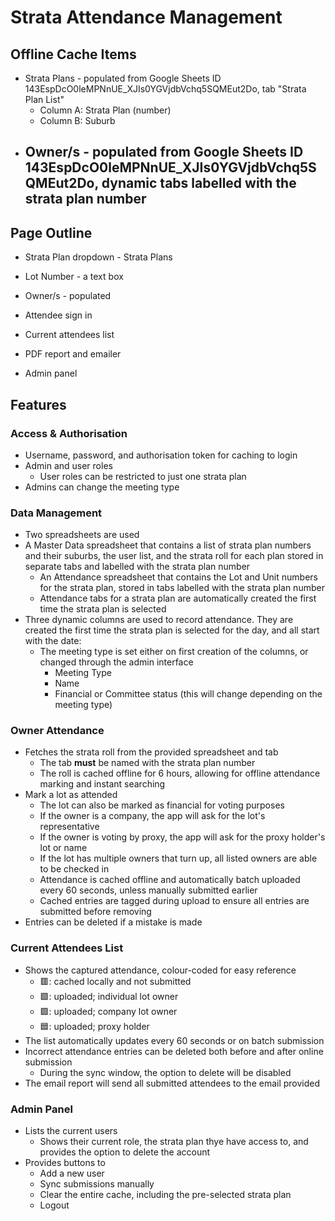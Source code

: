 # Strata Attendance Management
## Offline Cache Items
- Strata Plans - populated from Google Sheets ID 143EspDcO0leMPNnUE_XJIs0YGVjdbVchq5SQMEut2Do, tab "Strata Plan List"
  - Column A: Strata Plan (number)
  - Column B: Suburb 
- Owner/s - populated from Google Sheets ID 143EspDcO0leMPNnUE_XJIs0YGVjdbVchq5SQMEut2Do, dynamic tabs labelled with the strata plan number
  - 
  
## Page Outline
- Strata Plan dropdown -  Strata Plans
  
- Lot Number - a text box
- Owner/s - populated 
- Attendee sign in
- Current attendees list
- PDF report and emailer
- Admin panel

## Features
### Access & Authorisation
- Username, password, and authorisation token for caching to login
- Admin and user roles
	- User roles can be restricted to just one strata plan
 - Admins can change the meeting type

### Data Management
- Two spreadsheets are used
 - A Master Data spreadsheet that contains a list of strata plan numbers and their suburbs, the user list, and the strata roll for each plan stored in separate tabs and labelled with the strata plan number
	- An Attendance spreadsheet that contains the Lot and Unit numbers for the strata plan, stored in tabs labelled with the strata plan number
	- Attendance tabs for a strata plan are automatically created the first time the strata plan is selected
 - Three dynamic columns are used to record attendance. They are created the first time the strata plan is selected for the day, and all start with the date:
	- The meeting type is set either on first creation of the columns, or changed through the admin interface
		- Meeting Type
		- Name
		- Financial or Committee status (this will change depending on the meeting type)

### Owner Attendance
- Fetches the strata roll from the provided spreadsheet and tab
	- The tab **must** be named with the strata plan number
	- The roll is cached offline for 6 hours, allowing for offline attendance marking and instant searching
- Mark a lot as attended
	- The lot can also be marked as financial for voting purposes
	- If the owner is a company, the app will ask for the lot's representative
	- If the owner is voting by proxy, the app will ask for the proxy holder's lot or name
	- If the lot has multiple owners that turn up, all listed owners are able to be checked in
	- Attendance is cached offline and automatically batch uploaded every 60 seconds, unless manually submitted earlier
	- Cached entries are tagged during upload to ensure all entries are submitted before removing
- Entries can be deleted if a mistake is made

### Current Attendees List
- Shows the captured attendance, colour-coded for easy reference
	- 🟥: cached locally and not submitted
	- 🟩: uploaded; individual lot owner
	- 🟪: uploaded; company lot owner
	- 🟦: uploaded; proxy holder
- The list automatically updates every 60 seconds or on batch submission
- Incorrect attendance entries can be deleted both before and after online submission
	- During the sync window, the option to delete will be disabled
- The email report will send all submitted attendees to the email provided

### Admin Panel
- Lists the current users
	- Shows their current role, the strata plan thye have access to, and provides the option to delete the account
- Provides buttons to
	- Add a new user
  	- Sync submissions manually
  	- Clear the entire cache, including the pre-selected strata plan
  	- Logout
